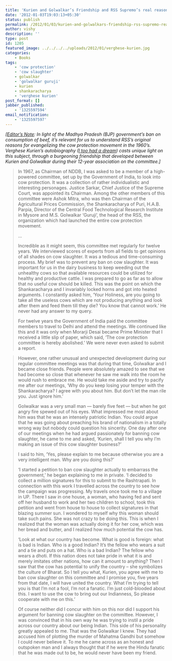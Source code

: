 ```yaml
---
title: 'Kurien and Golwalkar’s Friendship and RSS Supremo’s real reason for cow protection movement'
date: '2012-01-03T19:03:13+05:30'
status: publish
permalink: /2012/01/03/kurien-and-golwalkars-friendship-rss-supremo-real-reason-for-cow-protection-movement
author: vishy
description: ''
type: post
id: 1205
featured_image: ../../../../uploads/2012/01/verghese-kurien.jpg
categories: 
    - Books
tags:
    - 'cow protection'
    - 'cow slaughter'
    - golwalkar
    - 'golwalkar guruji'
    - kurien
    - shankaracharya
    - 'verghese kurien'
post_format: []
jabber_published:
    - '1325597594'
email_notification:
    - '1325597597'
---
```


*\[<span style="text-decoration:underline;">Editor’s Note</span>: In light of the Madhya Pradesh (BJP) government’s ban on consumption of beef, it’s relevant for us to understand RSS’s original reasons for evangelizing the cow protection movement in the 1960’s. Verghese Kurien’s autobiography ([I too had a dream](http://www.flipkart.com/books/8174364072)) casts unique light on this subject, through a burgeoning friendship that developed between Kurien and Golwalkar during their 12-year association on the committee.\]*

> In 1967, as Chairman of NDDB, I was asked to be a member of a high-powered committee, set up by the Government of India, to look into cow protection. It was a collection of rather individualistic and interesting personages. Justice Sarkar, Chief Justice of the Supreme Court, was appointed its Chairman. Among the other members of this committee were Ashok Mitra, who was then Chairman of the Agricultural Prices Commission, the Shankaracharya of Puri, H.A.B. Parpia, Director of the Central Food Technological Research Institute in Mysore and M.S. Golwalkar ‘Guruji’, the head of the RSS, the organization which had launched the entire cow protection movement.
> 
> …
> 
> Incredible as it might seem, this committee met regularly for twelve years. We interviewed scores of experts from all fields to get opinions of all shades on cow slaughter. It was a tedious and time-consuming process. My brief was to prevent any ban on cow slaughter. It was important for us in the dairy business to keep weeding out the unhealthy cows so that available resources could be utilized for healthy and productive cattle. I was prepared to go as far as to allow that no useful cow should be killed. This was the point on which the Shankaracharya and I invariably locked horns and got into heated arguments. I constantly asked him, ‘Your Holiness, are you going to take all the useless cows which are not producing anything and look after them and feed them till they die? You know that cannot work.’ He never had any answer to my query.
> 
> For twelve years the Government of India paid the committee members to travel to Delhi and attend the meetings. We continued like this and it was only when Morarji Desai became Prime Minister that I received a little slip of paper, which said, ‘The cow protection committee is hereby abolished.’ We were never even asked to submit a report.
> 

> However, one rather unusual and unexpected development during our regular committee meetings was that during that time, Golwalkar and I became close friends. People were absolutely amazed to see that we had become so close that whenever he saw me walk into the room he would rush to embrace me. He would take me aside and try to pacify me after our meetings, ‘Why do you keep losing your temper with the Shankaracharya? I agree with you about him. But don’t let the man rile you. Just ignore him.’
> 
> Golwalkar was a very small man — barely five feet — but when he got angry fire spewed out of his eyes. What impressed me most about him was that he was an intensely patriotic Indian. You could argue that he was going about preaching his brand of nationalism in a totally wrong way but nobody could question his sincerity. One day after one of our meetings when he had argued passionately for banning cow slaughter, he came to me and asked, ‘Kurien, shall I tell you why I’m making an issue of this cow slaughter business?’
> 
> I said to him, ‘Yes, please explain to me because otherwise you are a very intelligent man. Why are you doing this?’
> 
> ‘I started a petition to ban cow slaughter actually to embarrass the government,’ he began explaining to me in private. ‘I decided to collect a million signatures for this to submit to the Rashtrapati. In connection with this work I travelled across the country to see how the campaign was progressing. My travels once took me to a village in UP. There I saw in one house, a woman, who having fed and sent off her husband to work and her two children to school, took this petition and went from house to house to collect signatures in that blazing summer sun. I wondered to myself why this woman should take such pains. She was not crazy to be doing this. This is when I realized that the woman was actually doing it for her cow, which was her bread and butter, and I realized how much potential the cow has.
> 
> ‘Look at what our country has become. What is good is foreign: what is bad is Indian. Who is a good Indian? It’s the fellow who wears a suit and a tie and puts on a hat. Who is a bad Indian? The fellow who wears a dhoti. If this nation does not take pride in what it is and merely imitates other nations, how can it amount to anything? Then I saw that the cow has potential to unify the country – she symbolizes the culture of Bharat. So I tell you what, Kurien, you agree with me to ban cow slaughter on this committee and I promise you, five years from that date, I will have united the country. What I’m trying to tell you is that I’m not a fool, I’m not a fanatic. I’m just cold-blooded about this. I want to use the cow to bring out our Indianness, So please cooperate with me on this.’
> 
> Of course neither did I concur with him on this nor did I support his argument for banning cow slaughter on the committee. However, I was convinced that in his own way he was trying to instil a pride across our country about our being Indian. This side of his personality greatly appealed to me. That was the Golwalkar I knew. They had accused him of plotting the murder of Mahatma Gandhi but somehow I could never believe it. To me he came across as an honest and outspoken man and I always thought that if he were the Hindu fanatic that he was made out to be, he would never have been my friend.

